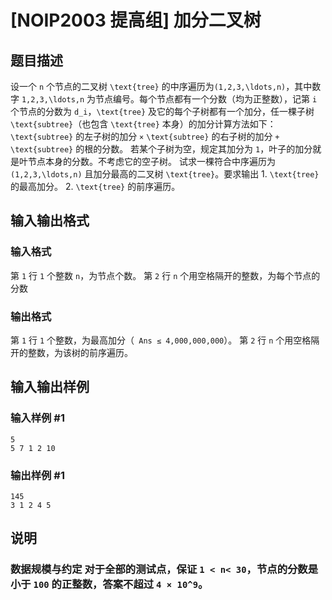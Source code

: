 

# [NOIP2003 提高组] 加分二叉树

## 题目描述

设一个 `n` 个节点的二叉树 `\text{tree}` 的中序遍历为`(1,2,3,\ldots,n)`，其中数字 `1,2,3,\ldots,n`
为节点编号。每个节点都有一个分数（均为正整数），记第 `i` 个节点的分数为 `d_i`，`\text{tree}` 及它的每个子树都有一个加分，任一棵子树
`\text{subtree}`（也包含 `\text{tree}` 本身）的加分计算方法如下： `\text{subtree}` 的左子树的加分 `×`
`\text{subtree}` 的右子树的加分 `+` `\text{subtree}` 的根的分数。 若某个子树为空，规定其加分为
`1`，叶子的加分就是叶节点本身的分数。不考虑它的空子树。 试求一棵符合中序遍历为 `(1,2,3,\ldots,n)` 且加分最高的二叉树
`\text{tree}`。要求输出 1\. `\text{tree}` 的最高加分。 2\. `\text{tree}` 的前序遍历。

## 输入输出格式

### 输入格式

  

第 `1` 行 `1` 个整数 `n`，为节点个数。 第 `2` 行 `n` 个用空格隔开的整数，为每个节点的分数

### 输出格式

  

第 `1` 行 `1` 个整数，为最高加分（` Ans ≤ 4,000,000,000`）。 第 `2` 行 `n` 个用空格隔开的整数，为该树的前序遍历。

## 输入输出样例

### 输入样例 #1

    
    
    5
    5 7 1 2 10
    

### 输出样例 #1

    
    
    145
    3 1 2 4 5
    

## 说明

### 数据规模与约定 对于全部的测试点，保证 `1 < n< 30`，节点的分数是小于 `100` 的正整数，答案不超过 `4 × 10^9`。


